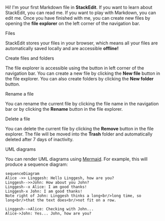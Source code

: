 Hi! I'm your first Markdown file in **StackEdit**. If you want to learn about StackEdit, you can read me. If you want to play with Markdown, you can edit me. Once you have finished with me, you can create new files by opening the **file explorer** on the left corner of the navigation bar.

Files

StackEdit stores your files in your browser, which means all your files are automatically saved locally and are accessible **offline!**

Create files and folders

The file explorer is accessible using the button in left corner of the navigation bar. You can create a new file by clicking the **New file** button in the file explorer. You can also create folders by clicking the **New folder** button.

Rename a file

You can rename the current file by clicking the file name in the navigation bar or by clicking the **Rename** button in the file explorer.

Delete a file

You can delete the current file by clicking the **Remove** button in the file explorer. The file will be moved into the **Trash** folder and automatically deleted after 7 days of inactivity.

UML diagrams

You can render UML diagrams using [Mermaid](https://mermaidjs.github.io/). For example, this will produce a sequence diagram:

```mermaid
sequenceDiagram
Alice ->> Linggesh: Hello Linggesh, how are you?
Linggesh-->>John: How about you John?
Linggesh--x Alice: I am good thanks!
Linggesh-x John: I am good thanks!
Note right of John: Linggesh thinks a long<br/>long time, so long<br/>that the text does<br/>not fit on a row.

Linggesh-->Alice: Checking with John...
Alice->John: Yes... John, how are you?
